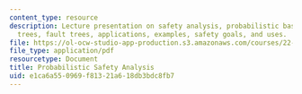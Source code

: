 ```yaml
---
content_type: resource
description: Lecture presentation on safety analysis, probabilistic basics, event
  trees, fault trees, applications, examples, safety goals, and uses.
file: https://ol-ocw-studio-app-production.s3.amazonaws.com/courses/22-091-nuclear-reactor-safety-spring-2008/e1ca6a550969f81321a618db3bdc8fb7_MIT22_091S08_lec11.pdf
file_type: application/pdf
resourcetype: Document
title: Probabilistic Safety Analysis
uid: e1ca6a55-0969-f813-21a6-18db3bdc8fb7
---
```

